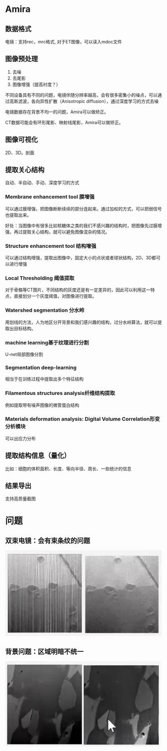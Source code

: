 # Amira

## 数据格式

电镜：支持rec，mrc格式, 对于ET图像，可以读入mdoc文件

## 图像预处理

1. 去噪
2.   去尾影
3. 图像增强（提高衬度？）

不同设备具有不同的问题，电镜伴随分辨率越高，会有很多密集小的噪点，可以通过高斯滤波，各向异性扩散（Anisotropic diffusion），通过深度学习的方式去噪

电镜数据存在背景不均一的问题，Amira可以做矫正。

CT数据可能会有环形尾影、映射线尾影，Amira可以做矫正。

## 图像可视化

2D、3D。剖面

## 提取关心结构

自动、半自动、手动、深度学习的方式

### Membrane enhancement tool 膜增强

可以通过膜增强，把图像断断续续的部分连起来。通过加权的方式，可以把弱信号也提取出来。

好处：当图像中有很多比如核糖体之类的我们不感兴趣的结构时，把图像先过膜增强，再过提取关心结构，就可以避免图像混杂的情况。

### Structure enhancement tool 结构增强

​	可以通过结构增强，提取出图像中，固定大小的点状或者球状结构，2D、3D都可以进行增强

### Local Thresholding 阈值提取

对于骨骼等CT图片，不同结构的灰度还是有一定差异的，因此可以利用这一特点，直接划分一个灰度阈值，对图像进行提取。

### Watershed segmentation 分水岭

用划线的方法，人为地区分开背景和我们感兴趣的结构，过分水岭算法，就可以提取出目标结构。

### machine learning基于纹理进行分割

U-net局部图像分割

### Segmentation deep-learning

相当于在训练过程中提取出多个特征结构

### Filamentous structures analysis纤维结构提取

例如提取带有噪声图像的微管蛋白结构

### Materials deformation analysis: Digital Volume Correlation形变分析模块

可以出应力分布

## 提取结构信息（量化）

比如：细胞的体积面积、长度、等向半径、周长、一些统计的信息

## 结果导出

支持高质量截图



# 问题

## 双束电镜：会有束条纹的问题

![image-20220701154832321](image-20220701154832321.png)

## 背景问题：区域明暗不统一

![image-20220701155022949](image-20220701155022949.png)

